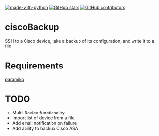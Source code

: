 [![made-with-python](https://img.shields.io/badge/Made%20with-Python-1f425f.svg)](https://www.python.org/)
[![GitHub stars](https://img.shields.io/github/stars/matthew-git-hub/ciscoBackup?style=social&label=Star&maxAge=2592000)](https://github.com/Matthew-git-hub/ciscoBackup/)
[![GitHub contributors](https://img.shields.io/github/contributors/Naereen/StrapDown.js.svg)](https://GitHub.com/Naereen/StrapDown.js/graphs/contributors/)
# ciscoBackup

SSH to a Cisco device, take a backup of its configuration, and write it to a file

# Requirements

[paramiko](http://www.paramiko.org/)
  

# TODO

- Multi-Device functionality  
- Import list of device from a file  
- Add email notification on failure  
- Add ability to backup Cisco ASA  
